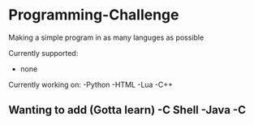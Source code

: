 # Programming-Challenge

Making a simple program in as many languges as possible

Currently supported:
- none

Currently working on:
-Python
-HTML
-Lua
-C++

Wanting to add (Gotta learn)
-C Shell
-Java
-C
-
